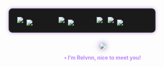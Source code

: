 <!-- Pokémon Row: Ghost Theme -->
<p align="center" style="background-color:#1a1a1a; border:2px solid #333; padding:16px; border-radius:10px; box-shadow:0 0 10px rgba(85,0,170,0.4); display:inline-block;">
  <a href="https://pokemondb.net/pokedex/banette"><img src="https://img.pokemondb.net/sprites/black-white/anim/normal/banette.gif" style="margin:5px;"></a>
  <a href="https://pokemondb.net/pokedex/umbreon"><img src="https://img.pokemondb.net/sprites/black-white/anim/normal/umbreon.gif" alt="Umbreon"></a>
  <a href="https://pokemondb.net/pokedex/gastly"><img src="https://img.pokemondb.net/sprites/black-white/anim/normal/gastly.gif" style="margin:5px;"></a>
  <a href="https://pokemondb.net/pokedex/zoroark"><img src="https://img.pokemondb.net/sprites/black-white/anim/normal/zoroark.gif" alt="Zoroark"></a>
  <a href="https://pokemondb.net/pokedex/froslass"><img src="https://img.pokemondb.net/sprites/black-white/anim/normal/froslass.gif" style="margin:5px;"></a>
  <a href="https://pokemondb.net/pokedex/mismagius"><img src="https://img.pokemondb.net/sprites/black-white/anim/normal/mismagius.gif" style="margin:5px;"></a>
  <a href="https://pokemondb.net/pokedex/mightyena"><img src="https://img.pokemondb.net/sprites/black-white/anim/normal/mightyena.gif" alt="Mightyena"></a>


<!-- Banner Image -->
<p align="center">
  <img src="https://i.imgur.com/rFEl52j.png" style="max-width:100%; border-radius:10px; box-shadow:0 0 15px rgba(85,0,170,0.6);">
</p>

<!-- Intro Text -->
<p align="center">
  <strong style="color:#bb86fc;">• I’m Relvnn, nice to meet you!</strong>
</p>
